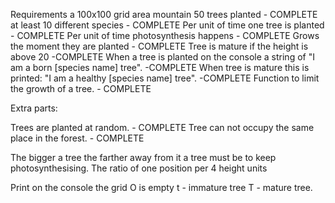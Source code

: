 Requirements
a 100x100 grid area mountain
50 trees planted - COMPLETE
at least 10 different species - COMPLETE
Per unit of time one tree is planted - COMPLETE
Per unit of time photosynthesis happens - COMPLETE
Grows the moment they are planted - COMPLETE
Tree is mature if the height is above 20 -COMPLETE
When a tree is planted on the console a string of "I am a born [species name] tree". -COMPLETE
When tree is mature this is printed: "I am a healthy [species name] tree". -COMPLETE
Function to limit the growth of a tree. - COMPLETE

Extra parts:

Trees are planted at random. - COMPLETE
Tree can not occupy the same place in the forest. - COMPLETE

The bigger a tree the farther away from it a tree must be to keep photosynthesising. The ratio of one position per 4 height units

Print on the console the grid O is empty
t - immature tree
T - mature tree.
